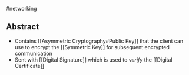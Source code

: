 #networking 
## Abstract
- Contains [[Asymmetric Cryptography#Public Key]] that the client can use to encrypt the [[Symmetric Key]] for subsequent encrypted communication
- Sent with [[Digital Signature]] which is used to *verify* the [[Digital Certificate]]
